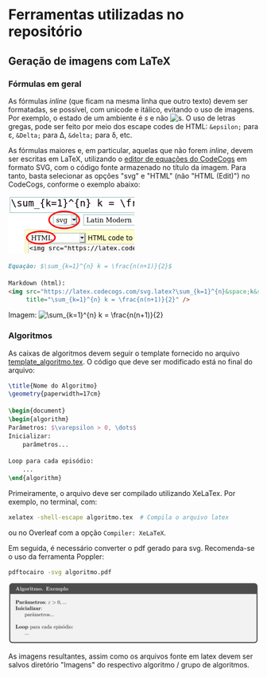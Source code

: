 # Ferramentas utilizadas no repositório

## Geração de imagens com LaTeX

### Fórmulas em geral

As fórmulas _inline_ (que ficam na mesma linha que outro texto) devem ser
formatadas, se possível, com unicode e itálico, evitando o uso de imagens.
Por exemplo, o estado de um ambiente é _s_ e não <img src="https://latex.codecogs.com/svg.latex?s" title="s" />.
O uso de letras gregas, pode ser feito por meio dos escape codes
de HTML: `&epsilon;` para &epsilon;, `&Delta;` para &Delta;, `&delta;` para &delta;, etc.

As fórmulas maiores e, em particular, aquelas que não forem _inline_,
devem ser escritas em LaTeX, utilizando o [editor de equações do CodeCogs](https://www.codecogs.com/latex/eqneditor.php)
em formato SVG, com o código fonte armazenado no título da imagem. Para tanto, basta selecionar as opções "svg" e "HTML"
(não "HTML (Edit)") no CodeCogs, conforme o exemplo abaixo:

![editor do CodeCogs](codecogs.png)

```markdown
Equação: $\sum_{k=1}^{n} k = \frac{n(n+1)}{2}$

Markdown (html):
<img src="https://latex.codecogs.com/svg.latex?\sum_{k=1}^{n}&space;k&space;=&space;\frac{n(n&plus;1)}{2}"
     title="\sum_{k=1}^{n} k = \frac{n(n+1)}{2}" />
```

Imagem:
<img src="https://latex.codecogs.com/svg.latex?\sum_{k=1}^{n}&space;k&space;=&space;\frac{n(n&plus;1)}{2}" title="\sum_{k=1}^{n} k = \frac{n(n+1)}{2}" />

### Algoritmos

As caixas de algoritmos devem seguir o template fornecido no arquivo [template_algoritmo.tex](template_algoritmo.tex).
O código que deve ser modificado está no final do arquivo:

```latex
\title{Nome do Algoritmo}
\geometry{paperwidth=17cm}

\begin{document}
\begin{algorithm}
Parâmetros: $\varepsilon > 0, \dots$
Inicializar:
    parâmetros...

Loop para cada episódio:
    ...
\end{algorithm}
```

Primeiramente, o arquivo deve ser compilado utilizando XeLaTex. Por exemplo, no terminal, com:

```bash
xelatex -shell-escape algoritmo.tex  # Compila o arquivo latex
```

ou no Overleaf com a opção `Compiler: XeLaTeX`.

Em seguida, é necessário converter o pdf gerado para svg. Recomenda-se o uso da ferramenta Poppler:

```bash
pdftocairo -svg algoritmo.pdf
```

![Template de Algoritmo](template_algoritmo.svg)

As imagens resultantes, assim como os arquivos fonte em latex devem ser salvos diretório "Imagens" do
respectivo algoritmo / grupo de algoritmos.
